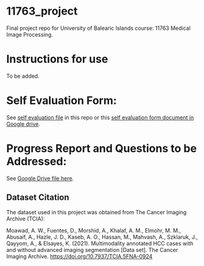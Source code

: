 # 11763_project
Final project repo for University of Balearic Islands course: 11763 Medical Image Processing.

# Instructions for use
To be added.

# Self Evaluation Form:
See [self evaluation file](self_evaluation.md) in this repo or this [self evaluation form document in Google drive](https://docs.google.com/document/d/18F8-uwgvHqvWQGKCD0IkP7Sn1-XV1pHo-W3BMKnaS-Y/edit?usp=sharing).

# Progress Report and Questions to be Addressed:
See [Google Drive file here](https://docs.google.com/document/d/1vpEH8LevLfz1mq5ucH8XWa-On0vh4W45loDEdiWpM40/edit?usp=sharing).


## Dataset Citation

The dataset used in this project was obtained from The Cancer Imaging Archive (TCIA):

Moawad, A. W., Fuentes, D., Morshid, A., Khalaf, A. M., Elmohr, M. M., Abusaif, A., Hazle, J. D., Kaseb, A. O., Hassan, M., Mahvash, A., Szklaruk, J., Qayyom, A., & Elsayes, K. (2021). Multimodality annotated HCC cases with and without advanced imaging segmentation [Data set]. The Cancer Imaging Archive. https://doi.org/10.7937/TCIA.5FNA-0924
